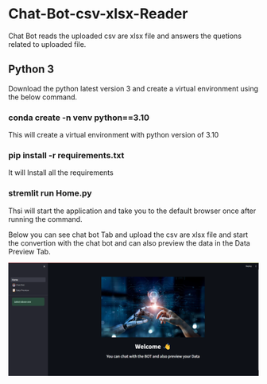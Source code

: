 # Chat-Bot-csv-xlsx-Reader
Chat Bot reads the uploaded csv are xlsx file and answers the quetions related to uploaded file.

## Python 3 
Download the python latest version 3 and create a virtual environment using the below command.

### conda create -n venv python==3.10
This will create a virtual environment with python version of 3.10

### pip install -r requirements.txt
It will Install all the requirements

### stremlit run Home.py
Thsi will start the application and take you to the default browser once after running the command.

Below you can see chat bot Tab and upload the csv are xlsx file and start the convertion with the chat bot and can also preview the data in the Data Preview Tab.


![In the image we can see the home page and a tab to chat with the uploaded data and can preview it.](image.png)